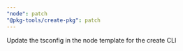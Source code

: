 ```yaml
---
"node": patch
"@pkg-tools/create-pkg": patch
---
```


Update the tsconfig in the node template for the create CLI
